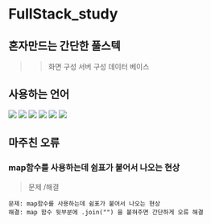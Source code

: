 # FullStack_study

## 혼자만드는 간단한 풀스텍

> > 화면 구성
> > 서버 구성
> > 데이터 베이스

## 사용하는 언어

<span><img src="https://img.shields.io/badge/HTML-e34f26?style=flat&logo=html5&logoColor=white"/></span>
<span><img src="https://img.shields.io/badge/CSS-1572b6?style=flat&logo=css3&logoColor=white"/></span>
<span><img src="https://img.shields.io/badge/JavaScript-F7DF1E?style=flat&logo=JavaScript&logoColor=white"/></span>
<span><img src="https://img.shields.io/badge/TypeScript-2F76C0?style=flat&logo=TypeScript&logoColor=white"/></span>
<span><img src="https://img.shields.io/badge/node.js-339933?style=flat&logo=node.js&logoColor=green"/></span>
<span><img src="https://img.shields.io/badge/MySQL-4479A1?style=flat&logo=MySQL&logoColor=white"/></span>

## 마주친 오류

### map함수를 사용하는데 쉼표가 붙어서 나오는 현상

> 문제 /해결

    문제: map함수를 사용하는데 쉼표가 붙어서 나오는 현상
    해결: map 함수 뒷부분에 .join("") 을 붙혀주면 간단하게 오류 해결
